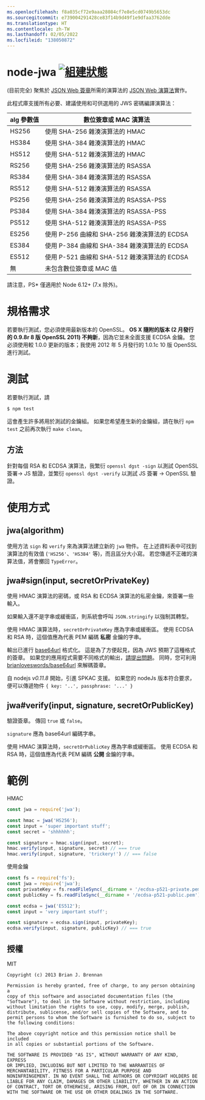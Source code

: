 ```yaml
---
ms.openlocfilehash: f8a035cf72e9aaa28084cf7e8e5cd0749b5653dc
ms.sourcegitcommit: e739004291428ce83f14b9d49f1e9dfaa3762dde
ms.translationtype: HT
ms.contentlocale: zh-TW
ms.lasthandoff: 02/05/2022
ms.locfileid: "138050872"
---
```

# <a name="node-jwa-build-statushttpstravis-ciorgbrianloveswordsnode-jwa"></a>node-jwa [![組建狀態](https://travis-ci.org/brianloveswords/node-jwa.svg?branch=master)](https://travis-ci.org/brianloveswords/node-jwa)

(目前完全) 聚焦於 [JSON Web 簽章](http://self-issued.info/docs/draft-ietf-jose-json-web-signature.html)所需的演算法的 [JSON Web 演算法](http://tools.ietf.org/id/draft-ietf-jose-json-web-algorithms-08.html)實作。

此程式庫支援所有必要、建議使用和可供選用的 JWS 密碼編譯演算法：

alg 參數值 | 數位簽章或 MAC 演算法
----------------|----------------------------
HS256 | 使用 SHA-256 雜湊演算法的 HMAC
HS384 | 使用 SHA-384 雜湊演算法的 HMAC
HS512 | 使用 SHA-512 雜湊演算法的 HMAC
RS256 | 使用 SHA-256 雜湊演算法的 RSASSA
RS384 | 使用 SHA-384 雜湊演算法的 RSASSA
RS512 | 使用 SHA-512 雜湊演算法的 RSASSA
PS256 | 使用 SHA-256 雜湊演算法的 RSASSA-PSS
PS384 | 使用 SHA-384 雜湊演算法的 RSASSA-PSS
PS512 | 使用 SHA-512 雜湊演算法的 RSASSA-PSS
ES256 | 使用 P-256 曲線和 SHA-256 雜湊演算法的 ECDSA
ES384 | 使用 P-384 曲線和 SHA-384 雜湊演算法的 ECDSA
ES512 | 使用 P-521 曲線和 SHA-512 雜湊演算法的 ECDSA
無 | 未包含數位簽章或 MAC 值

請注意，PS* 僅適用於 Node 6.12+ (7.x 除外)。

# <a name="requirements"></a>規格需求

若要執行測試，您必須使用最新版本的 OpenSSL。 **OS X 隨附的版本 (2 月發行的 0.9.8r 8 版 OpenSSL
2011) 不夠新**，因為它並未全面支援 ECDSA 金鑰。 您必須使用較 1.0.0 更新的版本；我使用 2012 年 5 月發行的 1.0.1c 10 版 OpenSSL 進行測試。

# <a name="testing"></a>測試

若要執行測試，請

```bash
$ npm test
```

這會產生許多將用於測試的金鑰組。 如果您希望產生新的金鑰組，請在執行 `npm test` 之前再次執行 `make clean`。

## <a name="methodology"></a>方法

針對每個 RSA 和 ECDSA 演算法，我繁衍 `openssl dgst -sign` 以測試 OpenSSL 簽署→ JS 驗證，並繁衍 `openssl dgst -verify` 以測試 JS 簽署 → OpenSSL 驗證。

# <a name="usage"></a>使用方式

## <a name="jwaalgorithm"></a>jwa(algorithm)

使用方法 `sign` 和 `verify` 來為演算法建立新的 `jwa` 物件。 在上述資料表中可找到演算法的有效值 (`'HS256'`、`'HS384'` 等)，而且區分大小寫。 若您傳遞不正確的演算法值，將會擲回 `TypeError`。


## <a name="jwasigninput-secretorprivatekey"></a>jwa#sign(input, secretOrPrivateKey)

使用 HMAC 演算法的密碼，或 RSA 和 ECDSA 演算法的私密金鑰，來簽署一些輸入。

如果輸入還不是字串或緩衝區，則系統會呼叫 `JSON.stringify` 以強制其轉型。

使用 HMAC 演算法時，`secretOrPrivateKey` 應為字串或緩衝區。 使用 ECDSA 和 RSA 時，這個值應為代表 PEM 編碼 **私密** 金鑰的字串。

輸出已進行 [base64url](http://en.wikipedia.org/wiki/Base64#URL_applications) 格式化。 這是為了方便起見，因為 JWS 預期了這種格式的簽章。 如果您的應用程式需要不同格式的輸出，[請提出問題](https://github.com/brianloveswords/node-jwa/issues)。 同時，您可利用 [brianloveswords/base64url](https://github.com/brianloveswords/base64url) 來解碼簽章。

自 nodejs *v0.11.8* 開始，引進 SPKAC 支援。 如果您的 nodeJs 版本符合要求，便可以傳遞物件 `{ key: '..', passphrase: '...' }`


## <a name="jwaverifyinput-signature-secretorpublickey"></a>jwa#verify(input, signature, secretOrPublicKey)

驗證簽章。 傳回 `true` 或 `false`。

`signature` 應為 base64url 編碼字串。

使用 HMAC 演算法時，`secretOrPublicKey` 應為字串或緩衝區。 使用 ECDSA 和 RSA 時，這個值應為代表 PEM 編碼 **公開** 金鑰的字串。


# <a name="example"></a>範例

HMAC
```js
const jwa = require('jwa');

const hmac = jwa('HS256');
const input = 'super important stuff';
const secret = 'shhhhhh';

const signature = hmac.sign(input, secret);
hmac.verify(input, signature, secret) // === true
hmac.verify(input, signature, 'trickery!') // === false
```

使用金鑰
```js
const fs = require('fs');
const jwa = require('jwa');
const privateKey = fs.readFileSync(__dirname + '/ecdsa-p521-private.pem');
const publicKey = fs.readFileSync(__dirname + '/ecdsa-p521-public.pem');

const ecdsa = jwa('ES512');
const input = 'very important stuff';

const signature = ecdsa.sign(input, privateKey);
ecdsa.verify(input, signature, publicKey) // === true
```
## <a name="license"></a>授權

MIT

```
Copyright (c) 2013 Brian J. Brennan

Permission is hereby granted, free of charge, to any person obtaining a
copy of this software and associated documentation files (the
"Software"), to deal in the Software without restriction, including
without limitation the rights to use, copy, modify, merge, publish,
distribute, sublicense, and/or sell copies of the Software, and to
permit persons to whom the Software is furnished to do so, subject to
the following conditions:

The above copyright notice and this permission notice shall be included
in all copies or substantial portions of the Software.

THE SOFTWARE IS PROVIDED "AS IS", WITHOUT WARRANTY OF ANY KIND, EXPRESS
OR IMPLIED, INCLUDING BUT NOT LIMITED TO THE WARRANTIES OF
MERCHANTABILITY, FITNESS FOR A PARTICULAR PURPOSE AND
NONINFRINGEMENT. IN NO EVENT SHALL THE AUTHORS OR COPYRIGHT HOLDERS BE
LIABLE FOR ANY CLAIM, DAMAGES OR OTHER LIABILITY, WHETHER IN AN ACTION
OF CONTRACT, TORT OR OTHERWISE, ARISING FROM, OUT OF OR IN CONNECTION
WITH THE SOFTWARE OR THE USE OR OTHER DEALINGS IN THE SOFTWARE.
```
